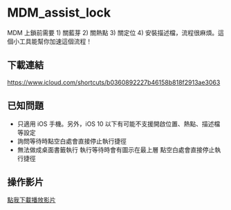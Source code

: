 # MDM_assist_lock
MDM 上鎖前需要 1) 關藍芽 2) 關熱點 3) 關定位 4) 安裝描述檔，流程很麻煩。這個小工具能幫你加速這個流程！

## 下載連結
https://www.icloud.com/shortcuts/b0360892227b46158b818f2913ae3063

## 已知問題
- 只適用 iOS 手機。另外，iOS 10 以下有可能不支援開啟位置、熱點、描述檔等設定  
- 詢問等待時點空白處會直接停止執行捷徑  
- 無法做成桌面書籤執行 執行等待時會有圖示在最上層 點空白處會直接停止執行捷徑  

## 操作影片
[點我下載播放影片](https://github.com/MiriamStout/MDM_assist_lock/blob/main/demonstration.mov)
